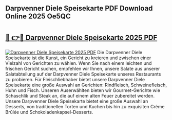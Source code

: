 ## Darpvenner Diele Speisekarte PDF Download Online 2025 Oe5QC

# <h2><a href="http://gcea7rn.nevu.top/?p=Darpvenner+Diele+Speisekarte">🔗 👉🔴 Darpvenner Diele Speisekarte 2025 PDF</a></h2>

[![Darpvenner Diele Speisekarte 2025 PDF](https://i.imgur.com/dBaPXMq.png)](http://gcea7rn.nevu.top/?p=Darpvenner+Diele+Speisekarte)
Die Darpvenner Diele Speisekarte ist die Kunst, ein Gericht zu kreieren und zwischen einer Vielzahl von Gerichten zu wählen. Wenn Sie nach einem leichten und frischen Gericht suchen, empfehlen wir Ihnen, unsere Salate aus unserer Salatabteilung auf der Darpvenner Diele Speisekarte unseres Restaurants zu probieren. Für Fleischliebhaber bietet unsere Darpvenner Diele Speisekarte eine große Auswahl an Gerichten: Rindfleisch, Schweinefleisch, Huhn und Fisch. Unseren Auserwählten bieten wir Gourmet-Gerichte wie Schaschlik und Steak an, die auf einem alten Feuer zubereitet werden. Unsere Darpvenner Diele Speisekarte bietet eine große Auswahl an Desserts, von traditionellen Torten und Kuchen bis hin zu exquisiten Crème Brûlée und Schokoladenkapsel-Desserts.
